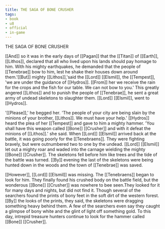 ```yaml
---
title: THE SAGA OF BONE CRUSHER
tags:
- book
- u8
- official
- in-game
---
```


THE SAGA OF BONE CRUSHER  
  
[[And]] so it was in the early days of [[Pagan]] that the [[Titan]] of [[Earth]], [[Lithos]], declared that all who lived upon his lands should pay homage to him. With his mighty earthquakes, he demanded that the people of [[Tenebrae]] bow to him, lest he shake their houses down around them.'[[But]] mighty [[Lithos]],'said the [[Lord]] [[Elsmil]], the [[Tempest]], 'we are under the guidance of [[Hydros]]. [[From]] her we receive the rain for the crops and the fish for our table. We can not bow to you.' This greatly angered [[Lithos]] and to punish the people of [[Tenebrae]], he sent a great army of undead skeletons to slaughter them. [[Lord]] [[Elsmil]], went to [[Hydros]].  
  
'[[Please]],' he begged her. 'The people of your city are being slain by the minions of your brother, [[Lithos]]. We must have your help.' [[Hydros]] heard the plea of her [[Tempest]] and gave to him a mighty hammer. 'You shall have this weapon called [[Bone]] [[Crusher]] and with it defeat the minions of [[Lithos]].' she said. When [[Lord]] [[Elsmil]] arrived back at the battle, it was going poorly for the [[Tenebraens]]. They were fighting bravely, but were outnumbered two to one by the undead. [[Lord]] [[Elsmil]] let out a mighty roar and waded into the carnage wielding the mighty [[Bone]] [[Crusher]]. The skeletons fell before him like trees and the tide of the battle was turned. [[By]] evening the last of the skeletons were being hunted down in the woods and the town of [[Tenebrae]] was saved.  
  
[[However]], [[Lord]] [[Elsmil]] was missing. The [[Tenebraens]] began to look for him. They finally found his crushed body on the battle field, but the wonderous [[Bone]] [[Crusher]] was nowhere to bee seen.They looked for it for many days and nights, but did not find it. Though several of the searchers found the prints of bony feet in the soft dirt of the western forest. [[By]] the looks of the prints, they said, the skeletons were dragging something heavy behind them. A few of the searchers even say they caught a glimpse of bony white and the glint of light off something gold. To this day, intrepid treasure hunters continue to look for the hammer called [[Bone]] [[Crusher]].  
